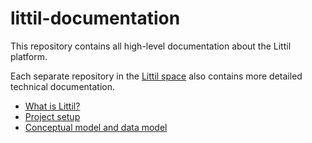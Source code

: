 # littil-documentation

This repository contains all high-level documentation about the Littil platform.

Each separate repository in the [Littil space](https://github.com/Devoxx4Kids-NPO) also contains more detailed technical documentation.

* [What is Littil?](https://littil.org/)
* [Project setup](CONTRIBUTE.md)
* [Conceptual model and data model](model.md)

